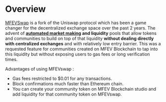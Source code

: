 # Overview

[MFEVSwap](https://MFEVswap.com/#/swap) is a fork of the Uniswap protocol which has been a game changer for the decentralized exchange space over the past 2 years. The advent of [**automated market makin**](https://cointelegraph.com/explained/uniswap-and-automated-market-makers-explained)**g and liquidity** pools that allow tokens and communities to build on top of that liquidity **without dealing directly with centralized exchanges** and with relatively low entry barrier. This was a requested feature for communities created on MFEV Blockchain to tap into this liquidity but without exposing users to gas fees or long verification times.

Advantages of using MFEVswap :

- Gas fees restricted to $0.01 for any transactions.
- Block confirmations much faster than Ethereum chain.
- You can create your community token on MFEV Blockchain studio and add liquidity for that community token on MFEVswap.
